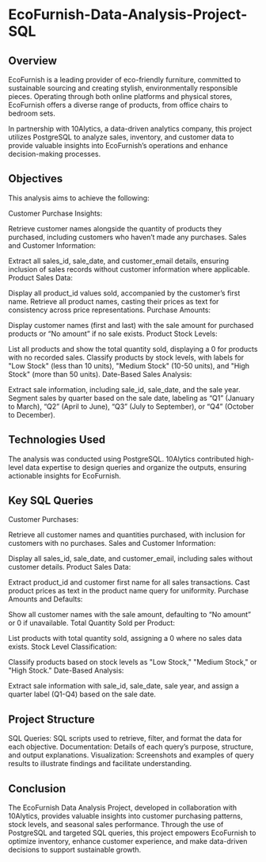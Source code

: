 # EcoFurnish-Data-Analysis-Project-SQL


## Overview
EcoFurnish is a leading provider of eco-friendly furniture, committed to sustainable sourcing and creating stylish, environmentally responsible pieces. Operating through both online platforms and physical stores, EcoFurnish offers a diverse range of products, from office chairs to bedroom sets.

In partnership with 10Alytics, a data-driven analytics company, this project utilizes PostgreSQL to analyze sales, inventory, and customer data to provide valuable insights into EcoFurnish’s operations and enhance decision-making processes.

## Objectives
This analysis aims to achieve the following:

Customer Purchase Insights:

Retrieve customer names alongside the quantity of products they purchased, including customers who haven’t made any purchases.
Sales and Customer Information:

Extract all sales_id, sale_date, and customer_email details, ensuring inclusion of sales records without customer information where applicable.
Product Sales Data:

Display all product_id values sold, accompanied by the customer’s first name.
Retrieve all product names, casting their prices as text for consistency across price representations.
Purchase Amounts:

Display customer names (first and last) with the sale amount for purchased products or “No amount” if no sale exists.
Product Stock Levels:

List all products and show the total quantity sold, displaying a 0 for products with no recorded sales.
Classify products by stock levels, with labels for "Low Stock" (less than 10 units), "Medium Stock" (10-50 units), and "High Stock" (more than 50 units).
Date-Based Sales Analysis:

Extract sale information, including sale_id, sale_date, and the sale year.
Segment sales by quarter based on the sale date, labeling as “Q1” (January to March), “Q2” (April to June), “Q3” (July to September), or “Q4” (October to December).

## Technologies Used
The analysis was conducted using PostgreSQL. 10Alytics contributed high-level data expertise to design queries and organize the outputs, ensuring actionable insights for EcoFurnish.

## Key SQL Queries
Customer Purchases:

Retrieve all customer names and quantities purchased, with inclusion for customers with no purchases.
Sales and Customer Information:

Display all sales_id, sale_date, and customer_email, including sales without customer details.
Product Sales Data:

Extract product_id and customer first name for all sales transactions.
Cast product prices as text in the product name query for uniformity.
Purchase Amounts and Defaults:

Show all customer names with the sale amount, defaulting to “No amount” or 0 if unavailable.
Total Quantity Sold per Product:

List products with total quantity sold, assigning a 0 where no sales data exists.
Stock Level Classification:

Classify products based on stock levels as "Low Stock," "Medium Stock," or "High Stock."
Date-Based Analysis:

Extract sale information with sale_id, sale_date, sale year, and assign a quarter label (Q1-Q4) based on the sale date.

## Project Structure
SQL Queries: SQL scripts used to retrieve, filter, and format the data for each objective.
Documentation: Details of each query’s purpose, structure, and output explanations.
Visualization: Screenshots and examples of query results to illustrate findings and facilitate understanding.

## Conclusion
The EcoFurnish Data Analysis Project, developed in collaboration with 10Alytics, provides valuable insights into customer purchasing patterns, stock levels, and seasonal sales performance. Through the use of PostgreSQL and targeted SQL queries, this project empowers EcoFurnish to optimize inventory, enhance customer experience, and make data-driven decisions to support sustainable growth.
